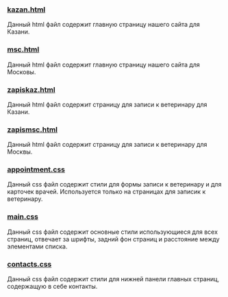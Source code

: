 ### <a href="webclin/main/templates/main/kazan.html" target="_blank"> kazan.html </a>
Данный html файл содержит главную страницу нашего сайта для Казани.
### <a href="webclin/main/templates/main/msc.html" target="_blank"> msc.html </a>
Данный html файл содержит главную страницу нашего сайта для Московы.
### <a href="webclin/main/templates/main/zapiskaz.html" target="_blank"> zapiskaz.html </a>
Данный html файл содержит страницу для записи к ветеринару для Казани.
### <a href="webclin/main/templates/main/zapismsc.html" target="_blank"> zapismsc.html </a>
Данный html файл содержит страницу для записи к ветеринару для Москвы.
### <a href="webclin/main/static/main/css/appointment.css" target="_blank"> appointment.css </a>
Данный css файл содержит стили для формы записи к ветеринару и для карточек врачей. Используется только на страницах для записик к ветеринару.
### <a href="webclin/main/static/main/css/main.css" target="_blank"> main.css </a>
Данный css файл содержит основные стили использующиеся для всех страниц, отвечает за шрифты, задний фон страниц и расстояние между элементами списка.
### <a href="webclin/main/static/main/css/contacts.css" target="_blank"> contacts.css </a>
Данный css файл содержит стили для нижней панели главных страниц, содержащую в себе контакты.
